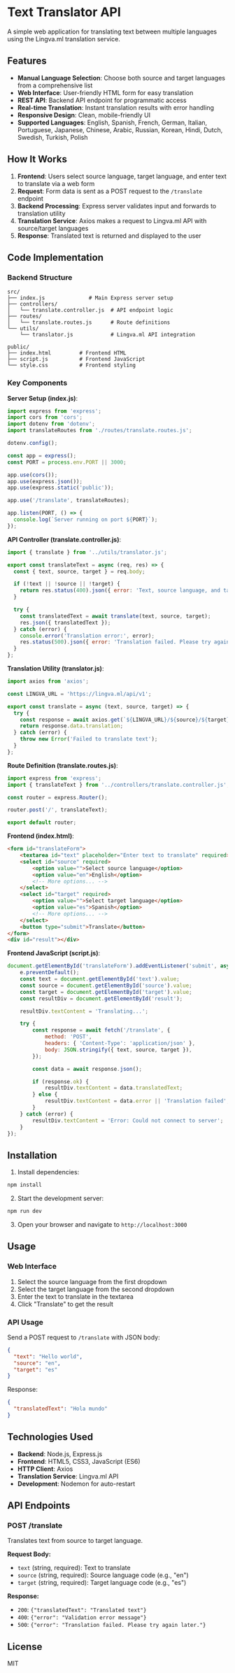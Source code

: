 # Text Translator API

A simple web application for translating text between multiple languages using the Lingva.ml translation service.

## Features

- **Manual Language Selection**: Choose both source and target languages from a comprehensive list
- **Web Interface**: User-friendly HTML form for easy translation
- **REST API**: Backend API endpoint for programmatic access
- **Real-time Translation**: Instant translation results with error handling
- **Responsive Design**: Clean, mobile-friendly UI
- **Supported Languages**: English, Spanish, French, German, Italian, Portuguese, Japanese, Chinese, Arabic, Russian, Korean, Hindi, Dutch, Swedish, Turkish, Polish

## How It Works

1. **Frontend**: Users select source language, target language, and enter text to translate via a web form
2. **Request**: Form data is sent as a POST request to the `/translate` endpoint
3. **Backend Processing**: Express server validates input and forwards to translation utility
4. **Translation Service**: Axios makes a request to Lingva.ml API with source/target languages
5. **Response**: Translated text is returned and displayed to the user

## Code Implementation

### Backend Structure
```
src/
├── index.js              # Main Express server setup
├── controllers/
│   └── translate.controller.js  # API endpoint logic
├── routes/
│   └── translate.routes.js      # Route definitions
└── utils/
    └── translator.js            # Lingva.ml API integration

public/
├── index.html         # Frontend HTML
├── script.js          # Frontend JavaScript
└── style.css          # Frontend styling
```

### Key Components

**Server Setup (index.js)**:
```javascript
import express from 'express';
import cors from 'cors';
import dotenv from 'dotenv';
import translateRoutes from './routes/translate.routes.js';

dotenv.config();

const app = express();
const PORT = process.env.PORT || 3000;

app.use(cors());
app.use(express.json());
app.use(express.static('public'));

app.use('/translate', translateRoutes);

app.listen(PORT, () => {
  console.log(`Server running on port ${PORT}`);
});
```

**API Controller (translate.controller.js)**:
```javascript
import { translate } from '../utils/translator.js';

export const translateText = async (req, res) => {
  const { text, source, target } = req.body;

  if (!text || !source || !target) {
    return res.status(400).json({ error: 'Text, source language, and target language are required' });
  }

  try {
    const translatedText = await translate(text, source, target);
    res.json({ translatedText });
  } catch (error) {
    console.error('Translation error:', error);
    res.status(500).json({ error: 'Translation failed. Please try again later.' });
  }
};
```

**Translation Utility (translator.js)**:
```javascript
import axios from 'axios';

const LINGVA_URL = 'https://lingva.ml/api/v1';

export const translate = async (text, source, target) => {
  try {
    const response = await axios.get(`${LINGVA_URL}/${source}/${target}/${encodeURIComponent(text)}`);
    return response.data.translation;
  } catch (error) {
    throw new Error('Failed to translate text');
  }
};
```

**Route Definition (translate.routes.js)**:
```javascript
import express from 'express';
import { translateText } from '../controllers/translate.controller.js';

const router = express.Router();

router.post('/', translateText);

export default router;
```

**Frontend (index.html)**:
```html
<form id="translateForm">
    <textarea id="text" placeholder="Enter text to translate" required></textarea>
    <select id="source" required>
        <option value="">Select source language</option>
        <option value="en">English</option>
        <!-- More options... -->
    </select>
    <select id="target" required>
        <option value="">Select target language</option>
        <option value="es">Spanish</option>
        <!-- More options... -->
    </select>
    <button type="submit">Translate</button>
</form>
<div id="result"></div>
```

**Frontend JavaScript (script.js)**:
```javascript
document.getElementById('translateForm').addEventListener('submit', async (e) => {
    e.preventDefault();
    const text = document.getElementById('text').value;
    const source = document.getElementById('source').value;
    const target = document.getElementById('target').value;
    const resultDiv = document.getElementById('result');

    resultDiv.textContent = 'Translating...';

    try {
        const response = await fetch('/translate', {
            method: 'POST',
            headers: { 'Content-Type': 'application/json' },
            body: JSON.stringify({ text, source, target }),
        });

        const data = await response.json();

        if (response.ok) {
            resultDiv.textContent = data.translatedText;
        } else {
            resultDiv.textContent = data.error || 'Translation failed';
        }
    } catch (error) {
        resultDiv.textContent = 'Error: Could not connect to server';
    }
});
```

## Installation

1. Install dependencies:
```bash
npm install
```

2. Start the development server:
```bash
npm run dev
```

3. Open your browser and navigate to `http://localhost:3000`

## Usage

### Web Interface
1. Select the source language from the first dropdown
2. Select the target language from the second dropdown
3. Enter the text to translate in the textarea
4. Click "Translate" to get the result

### API Usage
Send a POST request to `/translate` with JSON body:

```json
{
  "text": "Hello world",
  "source": "en",
  "target": "es"
}
```

Response:
```json
{
  "translatedText": "Hola mundo"
}
```

## Technologies Used

- **Backend**: Node.js, Express.js
- **Frontend**: HTML5, CSS3, JavaScript (ES6)
- **HTTP Client**: Axios
- **Translation Service**: Lingva.ml API
- **Development**: Nodemon for auto-restart

## API Endpoints

### POST /translate
Translates text from source to target language.

**Request Body:**
- `text` (string, required): Text to translate
- `source` (string, required): Source language code (e.g., "en")
- `target` (string, required): Target language code (e.g., "es")

**Response:**
- `200`: `{"translatedText": "Translated text"}`
- `400`: `{"error": "Validation error message"}`
- `500`: `{"error": "Translation failed. Please try again later."}`



## License

MIT